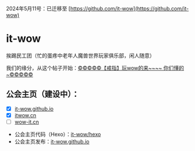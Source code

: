 2024年5月11号：已迁移至 [https://github.com/it-wow](https://github.com/it-wow)

# it-wow
挨踢民工团（忙的蛋疼中老年人魔兽世界玩家俱乐部，闲人随意）

我们的缘分，从这个帖子开始：[©©©©©【戒指】玩wow的来~~~~ 你们懂的~©©©©©](https://bbs.csdn.net/topics/360044485?spm=1001.2014.3001.6376)

## 公会主页（建设中）：

- [x] [it-wow.github.io](https://it-wow.github.io)
- [x] [itwow.cn](https://itwow.cn)
- [ ] [wow-it.cn](https://wow-it.cn)

- 公会主页代码（Hexo）：[it-wow/hexo](https://github.com/it-wow/hexo)
- 公会主页发布：[it-wow.github.io](https://github.com/it-wow/it-wow.github.io)
